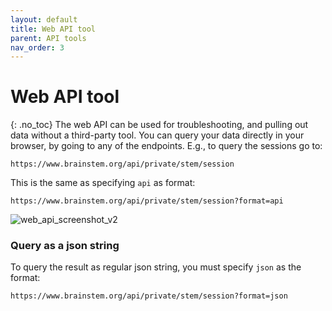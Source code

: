 ```yaml
---
layout: default
title: Web API tool
parent: API tools
nav_order: 3
---
```

# Web API tool
{: .no_toc}
The web API can be used for troubleshooting, and pulling out data without a third-party tool. You can query your data directly in your browser, by going to any of the endpoints. E.g., to query the sessions go to:
```
https://www.brainstem.org/api/private/stem/session
```
This is the same as specifying `api` as format:
```
https://www.brainstem.org/api/private/stem/session?format=api
```

![web_api_screenshot_v2](/assets/images/web_api_screenshot_v2.png)

### Query as a json string
To query the result as regular json string, you must specify `json` as the format:
```
https://www.brainstem.org/api/private/stem/session?format=json
```
